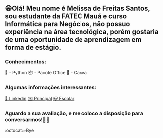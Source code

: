 ##  😄Olá! Meu nome é Melissa de Freitas Santos, sou estudante da FATEC Mauá e curso Informática para Negócios, não possuo experiência na área tecnológica, porém gostaria de uma oportunidade de aprendizagem em forma de estágio.

### **Conhecimentos:**
🐍 - Python
📦 - Pacote Office
🎨 - Canva

### **Algumas informações interessantes:**

[🔗 Linkedin](https://www.linkedin.com/in/melissa-de-freitas-santos-154b34149/)
[✉️ Principal](melissa.mf29@gmail.com)
[📪 Escolar](melissa.santos10@fatec.sp.gov.br)

### **Aguardo a sua avaliação, e me coloco a disposição para conversarmos!👋🙂**
:octocat:~Bye
